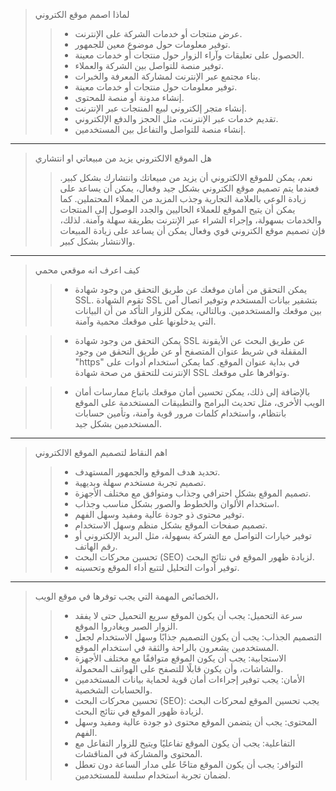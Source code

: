 > لماذا  اصمم موقع الكتروني  
>>* عرض منتجات أو خدمات الشركة على الإنترنت.  
>>* توفير معلومات حول موضوع معين للجمهور.
>>* الحصول على تعليقات وآراء الزوار حول منتجات أو خدمات معينة.
>>* توفير منصة للتواصل بين الشركة والعملاء.
>>* بناء مجتمع عبر الإنترنت لمشاركة المعرفة والخبرات.
>>* توفير معلومات حول منتجات أو خدمات معينة.
>>* إنشاء مدونة أو منصة للمحتوى.
>>* إنشاء متجر إلكتروني لبيع المنتجات عبر الإنترنت.
>>* تقديم خدمات عبر الإنترنت، مثل الحجز والدفع الإلكتروني.
>>* إنشاء منصة للتواصل والتفاعل بين المستخدمين.    
   ---
> هل الموقع الالكتروني يزيد من مبيعاتي او انتشاري
>> نعم، يمكن للموقع الالكتروني أن يزيد من مبيعاتك وانتشارك بشكل كبير. فعندما يتم تصميم موقع الكتروني بشكل جيد وفعال، يمكن أن يساعد على زيادة الوعي بالعلامة التجارية وجذب المزيد من العملاء المحتملين. كما يمكن أن يتيح الموقع للعملاء الحاليين والجدد الوصول إلى المنتجات والخدمات بسهولة، وإجراء الشراء عبر الإنترنت بطريقة سهلة وآمنة. لذلك، فإن تصميم موقع الكتروني قوي وفعال يمكن أن يساعد على زيادة المبيعات والانتشار بشكل كبير.
-------
> كيف اعرف انه موقعي محمي
>>* يمكن التحقق من أمان موقعك عن طريق التحقق من وجود شهادة SSL. تقوم الشهادة SSL بتشفير بيانات المستخدم وتوفير اتصال آمن بين موقعك والمستخدمين. وبالتالي، يمكن للزوار التأكد من أن البيانات التي يدخلونها على موقعك محمية وآمنة.

>>* يمكن التحقق من وجود شهادة SSL عن طريق البحث عن الأيقونة المقفلة في شريط عنوان المتصفح أو عن طريق التحقق من وجود "https" في بداية عنوان الموقع. كما يمكن استخدام أدوات على الإنترنت للتحقق من صحة شهادة SSL وتوافرها على موقعك.

>>* بالإضافة إلى ذلك، يمكن تحسين أمان موقعك باتباع ممارسات أمان الويب الأخرى، مثل تحديث البرامج         والتطبيقات المستخدمة على الموقع بانتظام، واستخدام كلمات مرور قوية وآمنة، وتأمين حسابات المستخدمين بشكل جيد.
-----
>اهم النقاط لتصميم الموقع الالكتروني  
>>* تحديد هدف الموقع والجمهور المستهدف.  
>>* تصميم تجربة مستخدم سهلة وبديهية.  
>>* تصميم الموقع بشكل احترافي وجذاب ومتوافق مع مختلف الأجهزة.  
>>* استخدام الألوان والخطوط والصور بشكل مناسب وجذاب.  
>>* توفير محتوى ذو جودة عالية ومفيد وسهل الفهم.  
>>* تصميم صفحات الموقع بشكل منظم وسهل الاستخدام.  
>>* توفير خيارات التواصل مع الشركة بسهولة، مثل البريد الإلكتروني أو رقم الهاتف.  
>>* تحسين محركات البحث (SEO) لزيادة ظهور الموقع في نتائج البحث.  
>>* توفير أدوات التحليل لتتبع أداء الموقع وتحسينه.  
-------
> الخصائص المهمة التي يجب توفرها في موقع الويب،
>>* سرعة التحميل: يجب أن يكون الموقع سريع التحميل حتى لا يفقد الزوار الصبر ويغادروا الموقع.
>>* التصميم الجذاب: يجب أن يكون التصميم جذابًا وسهل الاستخدام لجعل المستخدمين يشعرون بالراحة والثقة في استخدام الموقع.     
>>* الاستجابية: يجب أن يكون الموقع متوافقًا مع مختلف الأجهزة والشاشات، وأن يكون قابلًا للتصفح على الهواتف المحمولة. 
>>* الأمان: يجب توفير إجراءات أمان قوية لحماية بيانات المستخدمين والحسابات الشخصية.
>>* تحسين محركات البحث (SEO): يجب تحسين الموقع لمحركات البحث لزيادة ظهور الموقع في نتائج البحث.
>>* المحتوى: يجب أن يتضمن الموقع محتوى ذو جودة عالية ومفيد وسهل الفهم.
>>* التفاعلية: يجب أن يكون الموقع تفاعليًا ويتيح للزوار التفاعل مع المحتوى والمشاركة في المناقشات.
>>* التوافر: يجب أن يكون الموقع متاحًا على مدار الساعة دون تعطل لضمان تجربة استخدام سلسة للمستخدمين.
